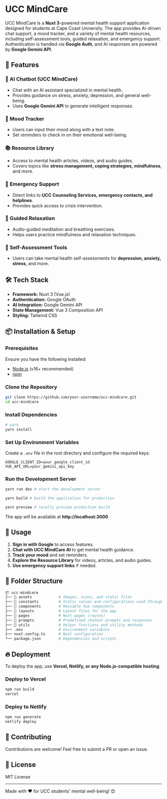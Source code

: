 # UCC MindCare

UCC MindCare is a **Nuxt 3**-powered mental health support application designed
for students at Cape Coast University. The app provides AI-driven chat support,
a mood tracker, and a variety of mental health resources, including
self-assessment tools, guided relaxation, and emergency support. Authentication
is handled via **Google Auth**, and AI responses are powered by **Google Gemini
API**.

## 🚀 Features

### 🧠 AI Chatbot (UCC MindCare)

- Chat with an AI assistant specialized in mental health.
- Provides guidance on stress, anxiety, depression, and general well-being.
- Uses **Google Gemini API** to generate intelligent responses.

### 📅 Mood Tracker

- Users can input their mood along with a text note.
- Set reminders to check in on their emotional well-being.

### 📚 Resource Library

- Access to mental health articles, videos, and audio guides.
- Covers topics like **stress management, coping strategies, mindfulness**, and
  more.

### 🛟 Emergency Support

- Direct links to **UCC Counseling Services, emergency contacts, and
  helplines**.
- Provides quick access to crisis intervention.

### 🌿 Guided Relaxation

- Audio-guided meditation and breathing exercises.
- Helps users practice mindfulness and relaxation techniques.

### 📝 Self-Assessment Tools

- Users can take mental health self-assessments for **depression, anxiety,
  stress**, and more.

## 🛠️ Tech Stack

- **Framework:** Nuxt 3 (Vue.js)
- **Authentication:** Google OAuth
- **AI Integration:** Google Gemini API
- **State Management:** Vue 3 Composition API
- **Styling:** Tailwind CSS

## 📦 Installation & Setup

### Prerequisites

Ensure you have the following installed:

- [Node.js](https://nodejs.org/) (v16+ recommended)
- [npm](https://www.npmjs.com/)

### Clone the Repository

```sh
git clone https://github.com/your-username/ucc-mindcare.git
cd ucc-mindcare
```

### Install Dependencies

```sh
# yarn
yarn install
```

### Set Up Environment Variables

Create a `.env` file in the root directory and configure the required keys:

```env
GOOGLE_CLIENT_ID=your_google_client_id
VUE_API_URL=your_gemini_api_key
```

### Run the Development Server

```sh
yarn run dev # start the development server

yarn build # build the application for production

yarn preview # locally preview production build
```

The app will be available at **http://localhost:3000**

## 📜 Usage

1. **Sign in with Google** to access features.
2. **Chat with UCC MindCare AI** to get mental health guidance.
3. **Track your mood** and set reminders.
4. **Explore the Resource Library** for videos, articles, and audio guides.
5. **Use emergency support links** if needed.

## 📄 Folder Structure

```sh
📦 ucc-mindcare
├── 📂 assets            # Images, icons, and static files
├── 📂 constants         # Static values and configurations used throughout the app
├── 📂 components        # Reusable Vue components
├── 📂 layouts           # Layout files for the app
├── 📂 pages             # Nuxt pages (routes)
├── 📂 prompts           # Predefined chatbot prompts and responses
├── 📂 utils             # Helper functions and utility methods
├── .env                # Environment variables
├── nuxt.config.ts      # Nuxt configuration
└── package.json        # Dependencies and scripts
```

## 🔥 Deployment

To deploy the app, use **Vercel, Netlify, or any Node.js-compatible hosting**.

### Deploy to Vercel

```sh
npm run build
vercel
```

### Deploy to Netlify

```sh
npm run generate
netlify deploy
```

## 🤝 Contributing

Contributions are welcome! Feel free to submit a PR or open an issue.

## 📜 License

MIT License

---

Made with ❤️ for UCC students' mental well-being! 😊
